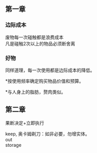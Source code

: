 ## 第一章    

### 边际成本   
废物每一次碰触都是浪费成本   
凡是碰触2次以上的物品必须断舍离   

### 好物   
同样道理，每一次使用都是边际成本的降低。   

*按使用频率确定购买物品价值和预算。  

*与人身上的脂肪，赘肉类似。   

## 第二章 

果断决定+立即执行   

keep, 奥卡姆剃刀：如非必要，勿增实体。   
out   
storage   
